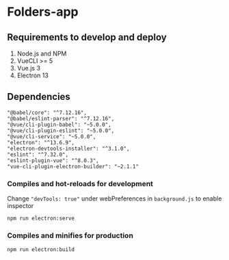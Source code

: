 # Folders-app

## Requirements to develop and deploy

1) Node.js and NPM
2) VueCLI >= 5
3) Vue.js 3
4) Electron 13

## Dependencies
    "@babel/core": "^7.12.16",
    "@babel/eslint-parser": "^7.12.16",
    "@vue/cli-plugin-babel": "~5.0.0",
    "@vue/cli-plugin-eslint": "~5.0.0",
    "@vue/cli-service": "~5.0.0",
    "electron": "^13.6.9",
    "electron-devtools-installer": "^3.1.0",
    "eslint": "^7.32.0",
    "eslint-plugin-vue": "^8.0.3",
    "vue-cli-plugin-electron-builder": "~2.1.1"
    

### Compiles and hot-reloads for development

Change `"devTools: true"` under webPreferences in `background.js` to enable inspector
```
npm run electron:serve
```

### Compiles and minifies for production
```
npm run electron:build
```
